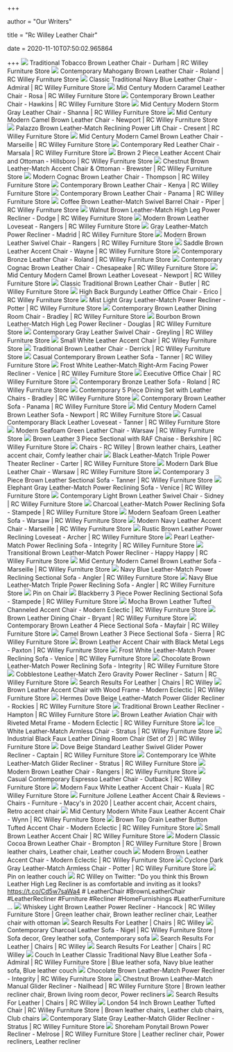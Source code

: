 +++
        
author = "Our Writers"
        
title = "Rc Willey Leather Chair"
        
date = 2020-11-10T07:50:02.965864
        
+++
[ ![](http://static.rcwilley.com/products/111830974/Traditional-Tobacco-Brown-Leather-Chair---Durham-rcwilley-image1~800.jpg)](http://static.rcwilley.com/products/111830974/Traditional-Tobacco-Brown-Leather-Chair---Durham-rcwilley-image1~800.jpg) Traditional Tobacco Brown Leather Chair - Durham | RC Willey Furniture Store
[ ![](http://static.rcwilley.com/products/110302885/Contemporary-Mahogany-Brown-Leather-Chair---Roland-rcwilley-image1~800.jpg)](http://static.rcwilley.com/products/110302885/Contemporary-Mahogany-Brown-Leather-Chair---Roland-rcwilley-image1~800.jpg) Contemporary Mahogany Brown Leather Chair - Roland | RC Willey Furniture  Store
[ ![](https://static.rcwilley.com/products/110769937/Classic-Traditional-Navy-Blue-Leather-Chair---Admiral-rcwilley-image1~200.jpg?r=6)](https://static.rcwilley.com/products/110769937/Classic-Traditional-Navy-Blue-Leather-Chair---Admiral-rcwilley-image1~200.jpg?r=6) Classic Traditional Navy Blue Leather Chair - Admiral | RC Willey Furniture  Store
[ ![](http://static.rcwilley.com/products/111914663/Mid-Century-Modern-Caramel-Leather-Chair---Rosa-rcwilley-image1~800.jpg)](http://static.rcwilley.com/products/111914663/Mid-Century-Modern-Caramel-Leather-Chair---Rosa-rcwilley-image1~800.jpg) Mid Century Modern Caramel Leather Chair - Rosa | RC Willey Furniture Store
[ ![](http://static.rcwilley.com/products/111637562/Contemporary-Brown-Leather-Chair---Hawkins-rcwilley-image1~800.jpg)](http://static.rcwilley.com/products/111637562/Contemporary-Brown-Leather-Chair---Hawkins-rcwilley-image1~800.jpg) Contemporary Brown Leather Chair - Hawkins | RC Willey Furniture Store
[ ![](http://static.rcwilley.com/products/111854938/Mid-Century-Modern-Storm-Gray-Leather-Chair---Shanna-rcwilley-image1~800.jpg)](http://static.rcwilley.com/products/111854938/Mid-Century-Modern-Storm-Gray-Leather-Chair---Shanna-rcwilley-image1~800.jpg) Mid Century Modern Storm Gray Leather Chair - Shanna | RC Willey Furniture  Store
[ ![](http://static.rcwilley.com/products/111334063/Mid-Century-Modern-Camel-Brown-Leather-Chair---Newport-rcwilley-image1~800.jpg)](http://static.rcwilley.com/products/111334063/Mid-Century-Modern-Camel-Brown-Leather-Chair---Newport-rcwilley-image1~800.jpg) Mid Century Modern Camel Brown Leather Chair - Newport | RC Willey Furniture  Store
[ ![](http://static.rcwilley.com/products/110807944/Palazzo-Brown-Leather-Match-Reclining-Power-Lift-Chair---Cresent-rcwilley-image1~800.jpg)](http://static.rcwilley.com/products/110807944/Palazzo-Brown-Leather-Match-Reclining-Power-Lift-Chair---Cresent-rcwilley-image1~800.jpg) Palazzo Brown Leather-Match Reclining Power Lift Chair - Cresent | RC  Willey Furniture Store
[ ![](http://static.rcwilley.com/products/110951972/Mid-Century-Modern-Camel-Brown-Leather-Chair---Marseille-rcwilley-image1~800.jpg)](http://static.rcwilley.com/products/110951972/Mid-Century-Modern-Camel-Brown-Leather-Chair---Marseille-rcwilley-image1~800.jpg) Mid Century Modern Camel Brown Leather Chair - Marseille | RC Willey  Furniture Store
[ ![](http://static.rcwilley.com/products/111768853/Contemporary-Red-Leather-Chair---Marsala-rcwilley-image1~800.jpg)](http://static.rcwilley.com/products/111768853/Contemporary-Red-Leather-Chair---Marsala-rcwilley-image1~800.jpg) Contemporary Red Leather Chair - Marsala | RC Willey Furniture Store
[ ![](http://static.rcwilley.com/products/110946588/Brown-2-Piece-Leather-Accent-Chair-and-Ottoman---Hillsboro-rcwilley-image1~800.jpg)](http://static.rcwilley.com/products/110946588/Brown-2-Piece-Leather-Accent-Chair-and-Ottoman---Hillsboro-rcwilley-image1~800.jpg) Brown 2 Piece Leather Accent Chair and Ottoman - Hillsboro | RC Willey  Furniture Store
[ ![](http://static.rcwilley.com/products/110102266/Chestnut-Brown-Leather-Match-Accent-Chair-Ottoman---Brewster-rcwilley-image1~800.jpg)](http://static.rcwilley.com/products/110102266/Chestnut-Brown-Leather-Match-Accent-Chair-Ottoman---Brewster-rcwilley-image1~800.jpg) Chestnut Brown Leather-Match Accent Chair & Ottoman - Brewster | RC Willey  Furniture Store
[ ![](http://static.rcwilley.com/products/111862329/Modern-Cognac-Brown-Leather-Chair---Thompson-rcwilley-image1~800.jpg)](http://static.rcwilley.com/products/111862329/Modern-Cognac-Brown-Leather-Chair---Thompson-rcwilley-image1~800.jpg) Modern Cognac Brown Leather Chair - Thompson | RC Willey Furniture Store
[ ![](http://static.rcwilley.com/products/111640430/Contemporary-Brown-Leather-Chair---Kenya-rcwilley-image1~800.jpg)](http://static.rcwilley.com/products/111640430/Contemporary-Brown-Leather-Chair---Kenya-rcwilley-image1~800.jpg) Contemporary Brown Leather Chair - Kenya | RC Willey Furniture Store
[ ![](http://static.rcwilley.com/products/111855179/Contemporary-Brown-Leather-Chair---Panama-rcwilley-image1~800.jpg)](http://static.rcwilley.com/products/111855179/Contemporary-Brown-Leather-Chair---Panama-rcwilley-image1~800.jpg) Contemporary Brown Leather Chair - Panama | RC Willey Furniture Store
[ ![](http://static.rcwilley.com/products/110102370/Coffee-Brown-Leather-Match-Swivel-Barrel-Chair---Piper-rcwilley-image1~800.jpg)](http://static.rcwilley.com/products/110102370/Coffee-Brown-Leather-Match-Swivel-Barrel-Chair---Piper-rcwilley-image1~800.jpg) Coffee Brown Leather-Match Swivel Barrel Chair - Piper | RC Willey Furniture  Store
[ ![](http://static.rcwilley.com/products/111547570/Walnut-Brown-Leather-Match-High-Leg-Power-Recliner---Dodge-rcwilley-image1~800.jpg)](http://static.rcwilley.com/products/111547570/Walnut-Brown-Leather-Match-High-Leg-Power-Recliner---Dodge-rcwilley-image1~800.jpg) Walnut Brown Leather-Match High Leg Power Recliner - Dodge | RC Willey  Furniture Store
[ ![](https://static.rcwilley.com/products/111510650/Modern-Brown-Leather-Chair---Rangers-rcwilley-image1~400.jpg)](https://static.rcwilley.com/products/111510650/Modern-Brown-Leather-Chair---Rangers-rcwilley-image1~400.jpg) Modern Brown Leather Loveseat - Rangers | RC Willey Furniture Store
[ ![](http://static.rcwilley.com/products/111214394/Gray-Leather-Match-Power-Recliner---Madrid-rcwilley-image1~800.jpg)](http://static.rcwilley.com/products/111214394/Gray-Leather-Match-Power-Recliner---Madrid-rcwilley-image1~800.jpg) Gray Leather-Match Power Recliner - Madrid | RC Willey Furniture Store
[ ![](http://static.rcwilley.com/products/111510694/Modern-Brown-Leather-Swivel-Chair---Rangers-rcwilley-image1~800.jpg)](http://static.rcwilley.com/products/111510694/Modern-Brown-Leather-Swivel-Chair---Rangers-rcwilley-image1~800.jpg) Modern Brown Leather Swivel Chair - Rangers | RC Willey Furniture Store
[ ![](http://static.rcwilley.com/products/110538160/Saddle-Brown-Leather-Accent-Chair---Wayne-rcwilley-image1~800.jpg)](http://static.rcwilley.com/products/110538160/Saddle-Brown-Leather-Accent-Chair---Wayne-rcwilley-image1~800.jpg) Saddle Brown Leather Accent Chair - Wayne | RC Willey Furniture Store
[ ![](http://static.rcwilley.com/products/110302796/Contemporary-Bronze-Leather-Chair---Roland-rcwilley-image1~800.jpg)](http://static.rcwilley.com/products/110302796/Contemporary-Bronze-Leather-Chair---Roland-rcwilley-image1~800.jpg) Contemporary Bronze Leather Chair - Roland | RC Willey Furniture Store
[ ![](http://static.rcwilley.com/products/111830435/Contemporary-Cognac-Brown-Leather-Chair---Chesapeake-rcwilley-image1~800.jpg)](http://static.rcwilley.com/products/111830435/Contemporary-Cognac-Brown-Leather-Chair---Chesapeake-rcwilley-image1~800.jpg) Contemporary Cognac Brown Leather Chair - Chesapeake | RC Willey Furniture  Store
[ ![](http://static.rcwilley.com/products/111334004/Mid-Century-Modern-Camel-Brown-Leather-Loveseat---Newport-rcwilley-image1~800.jpg)](http://static.rcwilley.com/products/111334004/Mid-Century-Modern-Camel-Brown-Leather-Loveseat---Newport-rcwilley-image1~800.jpg) Mid Century Modern Camel Brown Leather Loveseat - Newport | RC Willey  Furniture Store
[ ![](http://static.rcwilley.com/products/110540522/Classic-Traditional-Brown-Leather-Chair---Butler-rcwilley-image1~800.jpg)](http://static.rcwilley.com/products/110540522/Classic-Traditional-Brown-Leather-Chair---Butler-rcwilley-image1~800.jpg) Classic Traditional Brown Leather Chair - Butler | RC Willey Furniture Store
[ ![](http://static.rcwilley.com/products/111107563/High-Back-Burgundy-Leather-Office-Chair---Erico-rcwilley-image1~800.jpg)](http://static.rcwilley.com/products/111107563/High-Back-Burgundy-Leather-Office-Chair---Erico-rcwilley-image1~800.jpg) High Back Burgundy Leather Office Chair - Erico | RC Willey Furniture Store
[ ![](http://static.rcwilley.com/products/111548209/Mist-Light-Gray-Leather-Match-Power-Recliner---Potter-rcwilley-image1~800.jpg)](http://static.rcwilley.com/products/111548209/Mist-Light-Gray-Leather-Match-Power-Recliner---Potter-rcwilley-image1~800.jpg) Mist Light Gray Leather-Match Power Recliner - Potter | RC Willey Furniture  Store
[ ![](http://static.rcwilley.com/products/111574404/Contemporary-Brown-Leather-Dining-Room-Chair---Bradley-rcwilley-image1~800.jpg)](http://static.rcwilley.com/products/111574404/Contemporary-Brown-Leather-Dining-Room-Chair---Bradley-rcwilley-image1~800.jpg) Contemporary Brown Leather Dining Room Chair - Bradley | RC Willey Furniture  Store
[ ![](http://static.rcwilley.com/products/111547512/Bourbon-Brown-Leather-Match-High-Leg-Power-Recliner---Douglas-rcwilley-image1~800.jpg)](http://static.rcwilley.com/products/111547512/Bourbon-Brown-Leather-Match-High-Leg-Power-Recliner---Douglas-rcwilley-image1~800.jpg) Bourbon Brown Leather-Match High Leg Power Recliner - Douglas | RC Willey  Furniture Store
[ ![](http://static.rcwilley.com/products/111847567/Contemporary-Gray-Leather-Swivel-Chair---Greyling-rcwilley-image1~800.jpg)](http://static.rcwilley.com/products/111847567/Contemporary-Gray-Leather-Swivel-Chair---Greyling-rcwilley-image1~800.jpg) Contemporary Gray Leather Swivel Chair - Greyling | RC Willey Furniture  Store
[ ![](http://static.rcwilley.com/products/111107105/Small-White-Leather-Accent-Chair-rcwilley-image1~800.jpg)](http://static.rcwilley.com/products/111107105/Small-White-Leather-Accent-Chair-rcwilley-image1~800.jpg) Small White Leather Accent Chair | RC Willey Furniture Store
[ ![](http://static.rcwilley.com/products/111830583/Traditional-Brown-Leather-Chair---Derrick-rcwilley-image1~800.jpg)](http://static.rcwilley.com/products/111830583/Traditional-Brown-Leather-Chair---Derrick-rcwilley-image1~800.jpg) Traditional Brown Leather Chair - Derrick | RC Willey Furniture Store
[ ![](http://static.rcwilley.com/products/110442814/Casual-Contemporary-Brown-Leather-Sofa---Tanner-rcwilley-image1~800.jpg)](http://static.rcwilley.com/products/110442814/Casual-Contemporary-Brown-Leather-Sofa---Tanner-rcwilley-image1~800.jpg) Casual Contemporary Brown Leather Sofa - Tanner | RC Willey Furniture Store
[ ![](http://static.rcwilley.com/products/111205905/Frost-White-Leather-Match-Right-Arm-Facing-Power-Recliner---Venice-rcwilley-image1~800.jpg)](http://static.rcwilley.com/products/111205905/Frost-White-Leather-Match-Right-Arm-Facing-Power-Recliner---Venice-rcwilley-image1~800.jpg) Frost White Leather-Match Right-Arm Facing Power Recliner - Venice | RC  Willey Furniture Store
[ ![](http://static.rcwilley.com/products/4456734/Executive-Office-Chair-rcwilley-image1~800.jpg)](http://static.rcwilley.com/products/4456734/Executive-Office-Chair-rcwilley-image1~800.jpg) Executive Office Chair | RC Willey Furniture Store
[ ![](http://static.rcwilley.com/products/110302760/Contemporary-Bronze-Leather-Sofa---Roland-rcwilley-image1~800.jpg)](http://static.rcwilley.com/products/110302760/Contemporary-Bronze-Leather-Sofa---Roland-rcwilley-image1~800.jpg) Contemporary Bronze Leather Sofa - Roland | RC Willey Furniture Store
[ ![](http://static.rcwilley.com/products/111574455/Contemporary-5-Piece-Dining-Set-with-Leather-Chairs---Bradley-rcwilley-image1~800.jpg)](http://static.rcwilley.com/products/111574455/Contemporary-5-Piece-Dining-Set-with-Leather-Chairs---Bradley-rcwilley-image1~800.jpg) Contemporary 5 Piece Dining Set with Leather Chairs - Bradley | RC Willey  Furniture Store
[ ![](http://static.rcwilley.com/products/111855100/Contemporary-Brown-Leather-Sofa---Panama-rcwilley-image1~800.jpg)](http://static.rcwilley.com/products/111855100/Contemporary-Brown-Leather-Sofa---Panama-rcwilley-image1~800.jpg) Contemporary Brown Leather Sofa - Panama | RC Willey Furniture Store
[ ![](http://static.rcwilley.com/products/111333997/Mid-Century-Modern-Camel-Brown-Leather-Sofa---Newport-rcwilley-image1~800.jpg)](http://static.rcwilley.com/products/111333997/Mid-Century-Modern-Camel-Brown-Leather-Sofa---Newport-rcwilley-image1~800.jpg) Mid Century Modern Camel Brown Leather Sofa - Newport | RC Willey Furniture  Store
[ ![](http://static.rcwilley.com/products/110442709/Casual-Contemporary-Black-Leather-Loveseat---Tanner-rcwilley-image1~800.jpg)](http://static.rcwilley.com/products/110442709/Casual-Contemporary-Black-Leather-Loveseat---Tanner-rcwilley-image1~800.jpg) Casual Contemporary Black Leather Loveseat - Tanner | RC Willey Furniture  Store
[ ![](http://static.rcwilley.com/products/111195349/Modern-Seafoam-Green-Leather-Chair---Warsaw-rcwilley-image1~800.jpg)](http://static.rcwilley.com/products/111195349/Modern-Seafoam-Green-Leather-Chair---Warsaw-rcwilley-image1~800.jpg) Modern Seafoam Green Leather Chair - Warsaw | RC Willey Furniture Store
[ ![](http://static.rcwilley.com/products/111830907/Brown-Leather-3-Piece-Sectional-with-RAF-Chaise---Berkshire-rcwilley-image1~800.jpg)](http://static.rcwilley.com/products/111830907/Brown-Leather-3-Piece-Sectional-with-RAF-Chaise---Berkshire-rcwilley-image1~800.jpg) Brown Leather 3 Piece Sectional with RAF Chaise - Berkshire | RC Willey  Furniture Store
[ ![](https://i.pinimg.com/600x315/8a/f1/01/8af10151d8e09662713ac86dd7b7a838.jpg)](https://i.pinimg.com/600x315/8a/f1/01/8af10151d8e09662713ac86dd7b7a838.jpg) Chairs - RC Willey | Brown leather chairs, Leather accent chair, Comfy leather  chair
[ ![](http://static.rcwilley.com/products/111411660/Black-Leather-Match-Triple-Power-Theater-Recliner---Carter-rcwilley-image1~800.jpg)](http://static.rcwilley.com/products/111411660/Black-Leather-Match-Triple-Power-Theater-Recliner---Carter-rcwilley-image1~800.jpg) Black Leather-Match Triple Power Theater Recliner - Carter | RC Willey  Furniture Store
[ ![](http://static.rcwilley.com/products/111195380/Modern-Dark-Blue-Leather-Chair---Warsaw-rcwilley-image1~800.jpg)](http://static.rcwilley.com/products/111195380/Modern-Dark-Blue-Leather-Chair---Warsaw-rcwilley-image1~800.jpg) Modern Dark Blue Leather Chair - Warsaw | RC Willey Furniture Store
[ ![](http://static.rcwilley.com/products/110442946/Contemporary-3-Piece-Brown-Leather-Sectional-Sofa---Tanner-rcwilley-image1~800.jpg)](http://static.rcwilley.com/products/110442946/Contemporary-3-Piece-Brown-Leather-Sectional-Sofa---Tanner-rcwilley-image1~800.jpg) Contemporary 3 Piece Brown Leather Sectional Sofa - Tanner | RC Willey  Furniture Store
[ ![](http://static.rcwilley.com/products/111312213/Elephant-Gray-Leather-Match-Power-Reclining-Sofa---Venice-rcwilley-image1~800.jpg)](http://static.rcwilley.com/products/111312213/Elephant-Gray-Leather-Match-Power-Reclining-Sofa---Venice-rcwilley-image1~800.jpg) Elephant Gray Leather-Match Power Reclining Sofa - Venice | RC Willey  Furniture Store
[ ![](http://static.rcwilley.com/products/111942128/Contemporary-Light-Brown-Leather-Swivel-Chair---Sidney-rcwilley-image1~800.jpg)](http://static.rcwilley.com/products/111942128/Contemporary-Light-Brown-Leather-Swivel-Chair---Sidney-rcwilley-image1~800.jpg) Contemporary Light Brown Leather Swivel Chair - Sidney | RC Willey Furniture  Store
[ ![](http://static.rcwilley.com/products/4259467/Charcoal-Leather-Match-Power-Reclining-Sofa---Stampede-rcwilley-image1~800.jpg)](http://static.rcwilley.com/products/4259467/Charcoal-Leather-Match-Power-Reclining-Sofa---Stampede-rcwilley-image1~800.jpg) Charcoal Leather-Match Power Reclining Sofa - Stampede | RC Willey Furniture  Store
[ ![](http://static.rcwilley.com/products/111195314/Modern-Seafoam-Green-Leather-Sofa---Warsaw-rcwilley-image1~800.jpg)](http://static.rcwilley.com/products/111195314/Modern-Seafoam-Green-Leather-Sofa---Warsaw-rcwilley-image1~800.jpg) Modern Seafoam Green Leather Sofa - Warsaw | RC Willey Furniture Store
[ ![](http://static.rcwilley.com/products/110952080/Modern-Navy-Leather-Accent-Chair---Marseille-rcwilley-image1~800.jpg)](http://static.rcwilley.com/products/110952080/Modern-Navy-Leather-Accent-Chair---Marseille-rcwilley-image1~800.jpg) Modern Navy Leather Accent Chair - Marseille | RC Willey Furniture Store
[ ![](http://static.rcwilley.com/products/111073080/Rustic-Brown-Leather-Power-Reclining-Loveseat---Archer-rcwilley-image1~800.jpg)](http://static.rcwilley.com/products/111073080/Rustic-Brown-Leather-Power-Reclining-Loveseat---Archer-rcwilley-image1~800.jpg) Rustic Brown Leather Power Reclining Loveseat - Archer | RC Willey Furniture  Store
[ ![](http://static.rcwilley.com/products/111593905/Pearl-Leather-Match-Power-Reclining-Sofa---Integrity-rcwilley-image1~800.jpg)](http://static.rcwilley.com/products/111593905/Pearl-Leather-Match-Power-Reclining-Sofa---Integrity-rcwilley-image1~800.jpg) Pearl Leather-Match Power Reclining Sofa - Integrity | RC Willey Furniture  Store
[ ![](http://static.rcwilley.com/products/111275113/Transitional-Brown-Leather-Match-Power-Recliner---Happy-Happy-rcwilley-image1~800.jpg)](http://static.rcwilley.com/products/111275113/Transitional-Brown-Leather-Match-Power-Recliner---Happy-Happy-rcwilley-image1~800.jpg) Transitional Brown Leather-Match Power Recliner - Happy Happy | RC Willey  Furniture Store
[ ![](http://static.rcwilley.com/products/110951920/Mid-Century-Modern-Camel-Brown-Leather-Sofa---Marseille-rcwilley-image1~800.jpg)](http://static.rcwilley.com/products/110951920/Mid-Century-Modern-Camel-Brown-Leather-Sofa---Marseille-rcwilley-image1~800.jpg) Mid Century Modern Camel Brown Leather Sofa - Marseille | RC Willey  Furniture Store
[ ![](http://static.rcwilley.com/products/111722314/Navy-Blue-Leather-Match-Power-Reclining-Sectional-Sofa---Angler-rcwilley-image1~800.jpg)](http://static.rcwilley.com/products/111722314/Navy-Blue-Leather-Match-Power-Reclining-Sectional-Sofa---Angler-rcwilley-image1~800.jpg) Navy Blue Leather-Match Power Reclining Sectional Sofa - Angler | RC Willey  Furniture Store
[ ![](http://static.rcwilley.com/products/111328993/Navy-Blue-Leather-Match-Triple-Power-Reclining-Sofa---Angler-rcwilley-image1~800.jpg)](http://static.rcwilley.com/products/111328993/Navy-Blue-Leather-Match-Triple-Power-Reclining-Sofa---Angler-rcwilley-image1~800.jpg) Navy Blue Leather-Match Triple Power Reclining Sofa - Angler | RC Willey  Furniture Store
[ ![](https://i.pinimg.com/originals/a5/2e/3e/a52e3e9c525e8a2138d12e0d67879a1d.jpg)](https://i.pinimg.com/originals/a5/2e/3e/a52e3e9c525e8a2138d12e0d67879a1d.jpg) Pin on Chair 
[ ![](http://static.rcwilley.com/products/4259645/Blackberry-3-Piece-Power-Reclining-Sectional-Sofa---Stampede-rcwilley-image1~800.jpg)](http://static.rcwilley.com/products/4259645/Blackberry-3-Piece-Power-Reclining-Sectional-Sofa---Stampede-rcwilley-image1~800.jpg) Blackberry 3 Piece Power Reclining Sectional Sofa - Stampede | RC Willey  Furniture Store
[ ![](http://static.rcwilley.com/products/111829704/Mocha-Brown-Leather-Tufted-Channeled-Accent-Chair---Modern-Eclectic-rcwilley-image1~800.jpg)](http://static.rcwilley.com/products/111829704/Mocha-Brown-Leather-Tufted-Channeled-Accent-Chair---Modern-Eclectic-rcwilley-image1~800.jpg) Mocha Brown Leather Tufted Channeled Accent Chair - Modern Eclectic | RC  Willey Furniture Store
[ ![](http://static.rcwilley.com/products/111263549/Brown-Leather-Dining-Chair---Bryant-rcwilley-image1~800.jpg)](http://static.rcwilley.com/products/111263549/Brown-Leather-Dining-Chair---Bryant-rcwilley-image1~800.jpg) Brown Leather Dining Chair - Bryant | RC Willey Furniture Store
[ ![](http://static.rcwilley.com/products/110333284/Contemporary-Brown-Leather-4-Piece-Sectional-Sofa---Mayfair-rcwilley-image1~800.jpg)](http://static.rcwilley.com/products/110333284/Contemporary-Brown-Leather-4-Piece-Sectional-Sofa---Mayfair-rcwilley-image1~800.jpg) Contemporary Brown Leather 4 Piece Sectional Sofa - Mayfair | RC Willey  Furniture Store
[ ![](http://static.rcwilley.com/products/2234092/Camel-Brown-Leather-3-Piece-Sectional-Sofa---Sierra-rcwilley-image1~800.jpg)](http://static.rcwilley.com/products/2234092/Camel-Brown-Leather-3-Piece-Sectional-Sofa---Sierra-rcwilley-image1~800.jpg) Camel Brown Leather 3 Piece Sectional Sofa - Sierra | RC Willey Furniture  Store
[ ![](http://static.rcwilley.com/products/111366143/Brown-Leather-Accent-Chair-with-Black-Metal-Legs---Paxton-rcwilley-image1~800.jpg)](http://static.rcwilley.com/products/111366143/Brown-Leather-Accent-Chair-with-Black-Metal-Legs---Paxton-rcwilley-image1~800.jpg) Brown Leather Accent Chair with Black Metal Legs - Paxton | RC Willey  Furniture Store
[ ![](http://static.rcwilley.com/products/111312388/Frost-White-Leather-Match-Power-Reclining-Sofa---Venice-rcwilley-image1~800.jpg)](http://static.rcwilley.com/products/111312388/Frost-White-Leather-Match-Power-Reclining-Sofa---Venice-rcwilley-image1~800.jpg) Frost White Leather-Match Power Reclining Sofa - Venice | RC Willey  Furniture Store
[ ![](http://static.rcwilley.com/products/111593573/Chocolate-Brown-Leather-Match-Power-Reclining-Sofa---Integrity-rcwilley-image1~800.jpg)](http://static.rcwilley.com/products/111593573/Chocolate-Brown-Leather-Match-Power-Reclining-Sofa---Integrity-rcwilley-image1~800.jpg) Chocolate Brown Leather-Match Power Reclining Sofa - Integrity | RC Willey  Furniture Store
[ ![](http://static.rcwilley.com/products/111698944/Cobblestone-Leather-Match-Zero-Gravity-Power-Recliner---Saturn-rcwilley-image1~800.jpg)](http://static.rcwilley.com/products/111698944/Cobblestone-Leather-Match-Zero-Gravity-Power-Recliner---Saturn-rcwilley-image1~800.jpg) Cobblestone Leather-Match Zero Gravity Power Recliner - Saturn | RC Willey  Furniture Store
[ ![](http://static.rcwilley.com/products/111568714/Brown-Mitt-Style-Dining-Room-Chair---Maxwell-rcwilley-image1~400.jpg?r=2)](http://static.rcwilley.com/products/111568714/Brown-Mitt-Style-Dining-Room-Chair---Maxwell-rcwilley-image1~400.jpg?r=2) Search Results For Leather | Chairs | RC Willey
[ ![](http://static.rcwilley.com/products/111829054/Brown-Leather-Accent-Chair-with-Wood-Frame---Modern-Eclectic-rcwilley-image1~800.jpg)](http://static.rcwilley.com/products/111829054/Brown-Leather-Accent-Chair-with-Wood-Frame---Modern-Eclectic-rcwilley-image1~800.jpg) Brown Leather Accent Chair with Wood Frame - Modern Eclectic | RC Willey  Furniture Store
[ ![](http://static.rcwilley.com/products/111178835/Hermes-Dove-Beige-Leather-Match-Power-Glider-Recliner---Rockies-rcwilley-image1~800.jpg)](http://static.rcwilley.com/products/111178835/Hermes-Dove-Beige-Leather-Match-Power-Glider-Recliner---Rockies-rcwilley-image1~800.jpg) Hermes Dove Beige Leather-Match Power Glider Recliner - Rockies | RC Willey  Furniture Store
[ ![](http://static.rcwilley.com/products/111186277/Traditional-Brown-Leather-Recliner---Hampton-rcwilley-image1~800.jpg)](http://static.rcwilley.com/products/111186277/Traditional-Brown-Leather-Recliner---Hampton-rcwilley-image1~800.jpg) Traditional Brown Leather Recliner - Hampton | RC Willey Furniture Store
[ ![](http://static.rcwilley.com/products/111829798/Brown-Leather-Aviation-Chair-with-Riveted-Metal-Frame---Modern-Eclectic-rcwilley-image1~800.jpg)](http://static.rcwilley.com/products/111829798/Brown-Leather-Aviation-Chair-with-Riveted-Metal-Frame---Modern-Eclectic-rcwilley-image1~800.jpg) Brown Leather Aviation Chair with Riveted Metal Frame - Modern Eclectic | RC  Willey Furniture Store
[ ![](http://static.rcwilley.com/products/111528496/Ice-White-Leather-Match-Armless-Chair---Stratus-rcwilley-image1~800.jpg)](http://static.rcwilley.com/products/111528496/Ice-White-Leather-Match-Armless-Chair---Stratus-rcwilley-image1~800.jpg) Ice White Leather-Match Armless Chair - Stratus | RC Willey Furniture Store
[ ![](http://static.rcwilley.com/products/111699622/Industrial-Black-Faux-Leather-Dining-Room-Chair-Set-of-2-rcwilley-image1~800.jpg)](http://static.rcwilley.com/products/111699622/Industrial-Black-Faux-Leather-Dining-Room-Chair-Set-of-2-rcwilley-image1~800.jpg) Industrial Black Faux Leather Dining Room Chair (Set of 2) | RC Willey  Furniture Store
[ ![](http://static.rcwilley.com/products/111556309/Dove-Beige-Standard-Leather-Swivel-Glider-Power-Recliner---Captain-rcwilley-image1~800.jpg)](http://static.rcwilley.com/products/111556309/Dove-Beige-Standard-Leather-Swivel-Glider-Power-Recliner---Captain-rcwilley-image1~800.jpg) Dove Beige Standard Leather Swivel Glider Power Recliner - Captain | RC  Willey Furniture Store
[ ![](http://static.rcwilley.com/products/111528607/Contemporary-Ice-White-Leather-Match-Glider-Recliner---Stratus-rcwilley-image1~800.jpg)](http://static.rcwilley.com/products/111528607/Contemporary-Ice-White-Leather-Match-Glider-Recliner---Stratus-rcwilley-image1~800.jpg) Contemporary Ice White Leather-Match Glider Recliner - Stratus | RC Willey  Furniture Store
[ ![](https://static.rcwilley.com/products/111510650/Modern-Brown-Leather-Chair---Rangers-rcwilley-image2~200.jpg?r=3)](https://static.rcwilley.com/products/111510650/Modern-Brown-Leather-Chair---Rangers-rcwilley-image2~200.jpg?r=3) Modern Brown Leather Chair - Rangers | RC Willey Furniture Store
[ ![](https://static.rcwilley.com/products/110767802/Casual-Contemporary-Espresso-Leather-Chair---Outback-rcwilley-image1~200.jpg?r=1)](https://static.rcwilley.com/products/110767802/Casual-Contemporary-Espresso-Leather-Chair---Outback-rcwilley-image1~200.jpg?r=1) Casual Contemporary Espresso Leather Chair - Outback | RC Willey Furniture  Store
[ ![](http://static.rcwilley.com/products/111891922/Modern-Faux-White-Leather-Accent-Chair---Kuala-rcwilley-image1~800.jpg)](http://static.rcwilley.com/products/111891922/Modern-Faux-White-Leather-Accent-Chair---Kuala-rcwilley-image1~800.jpg) Modern Faux White Leather Accent Chair - Kuala | RC Willey Furniture Store
[ ![](https://i.pinimg.com/564x/21/04/a4/2104a45ad5f06288fd7c99188f7b2a43.jpg)](https://i.pinimg.com/564x/21/04/a4/2104a45ad5f06288fd7c99188f7b2a43.jpg) Furniture Jollene Leather Accent Chair & Reviews - Chairs - Furniture -  Macy's in 2020 | Leather accent chair, Accent chairs, Retro accent chair
[ ![](http://static.rcwilley.com/products/111887127/Mid-Century-Modern-White-Faux-Leather-Accent-Chair---Wynn-rcwilley-image1~800.jpg)](http://static.rcwilley.com/products/111887127/Mid-Century-Modern-White-Faux-Leather-Accent-Chair---Wynn-rcwilley-image1~800.jpg) Mid Century Modern White Faux Leather Accent Chair - Wynn | RC Willey  Furniture Store
[ ![](http://static.rcwilley.com/products/111829062/Brown-Top-Grain-Leather-Button-Tufted-Accent-Chair---Modern-Eclectic-rcwilley-image1~800.jpg)](http://static.rcwilley.com/products/111829062/Brown-Top-Grain-Leather-Button-Tufted-Accent-Chair---Modern-Eclectic-rcwilley-image1~800.jpg) Brown Top Grain Leather Button Tufted Accent Chair - Modern Eclectic | RC  Willey Furniture Store
[ ![](http://static.rcwilley.com/products/110888405/Small-Brown-Leather-Accent-Chair-rcwilley-image1~800.jpg)](http://static.rcwilley.com/products/110888405/Small-Brown-Leather-Accent-Chair-rcwilley-image1~800.jpg) Small Brown Leather Accent Chair | RC Willey Furniture Store
[ ![](https://i.pinimg.com/originals/9a/15/be/9a15be105a5bd26101b40efd29acad7b.jpg)](https://i.pinimg.com/originals/9a/15/be/9a15be105a5bd26101b40efd29acad7b.jpg) Modern Classic Cocoa Brown Leather Chair - Brompton | RC Willey Furniture  Store | Brown leather chairs, Leather chair, Leather couch
[ ![](http://static.rcwilley.com/products/111829089/Modern-Brown-Leather-Accent-Chair---Modern-Eclectic-rcwilley-image1~800.jpg)](http://static.rcwilley.com/products/111829089/Modern-Brown-Leather-Accent-Chair---Modern-Eclectic-rcwilley-image1~800.jpg) Modern Brown Leather Accent Chair - Modern Eclectic | RC Willey Furniture  Store
[ ![](http://static.rcwilley.com/products/111591732/Cyclone-Dark-Gray-Leather-Match-Armless-Chair---Potter-rcwilley-image1~800.jpg)](http://static.rcwilley.com/products/111591732/Cyclone-Dark-Gray-Leather-Match-Armless-Chair---Potter-rcwilley-image1~800.jpg) Cyclone Dark Gray Leather-Match Armless Chair - Potter | RC Willey Furniture  Store
[ ![](https://i.pinimg.com/originals/66/90/52/6690529fdcc5113487b132130da81afc.jpg)](https://i.pinimg.com/originals/66/90/52/6690529fdcc5113487b132130da81afc.jpg) Pin on leather couch
[ ![](https://pbs.twimg.com/media/DT2VV8yUMAAacsq.jpg)](https://pbs.twimg.com/media/DT2VV8yUMAAacsq.jpg) RC Willey on Twitter: "Do you think this Brown Leather High Leg Recliner is  as comfortable and inviting as it looks? https://t.co/Cd5w7saWa4 # LeatherChair #BrownLeatherChair #LeatherRecliner #Furniture #Recliner  #HomeFurnishings #LeatherFurniture ...
[ ![](https://i.pinimg.com/originals/d3/f9/6e/d3f96e013942aa3007cb97651781ed95.jpg)](https://i.pinimg.com/originals/d3/f9/6e/d3f96e013942aa3007cb97651781ed95.jpg) Whiskey Light Brown Leather Power Recliner - Hancock | RC Willey Furniture  Store | Green leather chair, Brown leather recliner chair, Leather chair  with ottoman
[ ![](http://static.rcwilley.com/products/2433087/Bomber-Brown-Executive-Office-Chair-rcwilley-image1~400.jpg?r=9)](http://static.rcwilley.com/products/2433087/Bomber-Brown-Executive-Office-Chair-rcwilley-image1~400.jpg?r=9) Search Results For Leather | Chairs | RC Willey
[ ![](https://i.pinimg.com/originals/be/60/63/be60632a29dc5311b42882e3854a1ad6.jpg)](https://i.pinimg.com/originals/be/60/63/be60632a29dc5311b42882e3854a1ad6.jpg) Contemporary Charcoal Leather Sofa - Nigel | RC Willey Furniture Store |  Sofa decor, Grey leather sofa, Contemporary sofa
[ ![](http://static.rcwilley.com/products/111182794/Dove-Gray-Leather-Match-Power-Glider-Recliner---Ripples-rcwilley-image1~400.jpg?r=13)](http://static.rcwilley.com/products/111182794/Dove-Gray-Leather-Match-Power-Glider-Recliner---Ripples-rcwilley-image1~400.jpg?r=13) Search Results For Leather | Chairs | RC Willey
[ ![](http://static.rcwilley.com/images/template/icons/account_default.svg)](http://static.rcwilley.com/images/template/icons/account_default.svg) Search Results For Leather | Chairs | RC Willey
[ ![](https://i.pinimg.com/originals/f3/8d/49/f38d49d4a5557643a65637f6573b683d.jpg)](https://i.pinimg.com/originals/f3/8d/49/f38d49d4a5557643a65637f6573b683d.jpg) Couch In Leather Classic Traditional Navy Blue Leather Sofa - Admiral | RC  Willey Furniture Store | Blue leather sofa, Navy blue leather sofa, Blue  leather couch
[ ![](http://static.rcwilley.com/products/111593646/Chocolate-Brown-Leather-Match-Power-Recliner---Integrity-rcwilley-image1~800.jpg)](http://static.rcwilley.com/products/111593646/Chocolate-Brown-Leather-Match-Power-Recliner---Integrity-rcwilley-image1~800.jpg) Chocolate Brown Leather-Match Power Recliner - Integrity | RC Willey  Furniture Store
[ ![](https://i.pinimg.com/originals/ea/57/f4/ea57f4935bc2eaa8dadeed3a9cab12da.jpg)](https://i.pinimg.com/originals/ea/57/f4/ea57f4935bc2eaa8dadeed3a9cab12da.jpg) Chestnut Brown Leather-Match Manual Glider Recliner - Nailhead | RC Willey  Furniture Store | Brown leather recliner chair, Brown living room decor,  Power recliners
[ ![](http://static.rcwilley.com/products/4486765/Tan-Leather-Match-Manual-Rocker-Recliner---Pinnacle-rcwilley-image1~400.jpg?r=13)](http://static.rcwilley.com/products/4486765/Tan-Leather-Match-Manual-Rocker-Recliner---Pinnacle-rcwilley-image1~400.jpg?r=13) Search Results For Leather | Chairs | RC Willey
[ ![](https://i.pinimg.com/originals/e9/86/57/e986575e392eb1f78ce27ee4384f23e8.jpg)](https://i.pinimg.com/originals/e9/86/57/e986575e392eb1f78ce27ee4384f23e8.jpg) London 54 Inch Brown Leather Tufted Chair | RC Willey Furniture Store |  Brown leather chairs, Leather club chairs, Club chairs
[ ![](http://static.rcwilley.com/products/111528887/Contemporary-Slate-Gray-Leather-Match-Glider-Recliner---Stratus-rcwilley-image1~800.jpg)](http://static.rcwilley.com/products/111528887/Contemporary-Slate-Gray-Leather-Match-Glider-Recliner---Stratus-rcwilley-image1~800.jpg) Contemporary Slate Gray Leather-Match Glider Recliner - Stratus | RC Willey  Furniture Store
[ ![](https://i.pinimg.com/originals/e7/0b/2d/e70b2d731d8730fc7347e6a2c1ded291.jpg)](https://i.pinimg.com/originals/e7/0b/2d/e70b2d731d8730fc7347e6a2c1ded291.jpg) Shoreham Ponytail Brown Power Recliner - Melrose | RC Willey Furniture  Store | Leather recliner chair, Power recliners, Leather recliner
